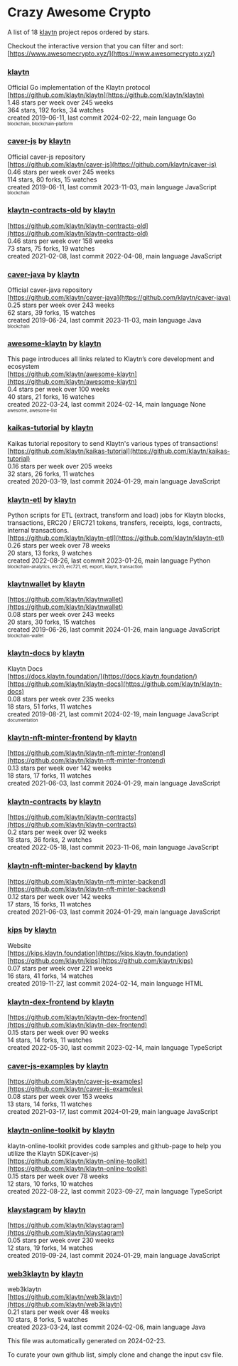 # Crazy Awesome Crypto
A list of 18 [klaytn](https://github.com/klaytn) project repos ordered by stars.  

Checkout the interactive version that you can filter and sort: 
[https://www.awesomecrypto.xyz/](https://www.awesomecrypto.xyz/)  


### [klaytn](https://github.com/klaytn/klaytn)  
Official Go implementation of the Klaytn protocol  
[https://github.com/klaytn/klaytn](https://github.com/klaytn/klaytn)  
1.48 stars per week over 245 weeks  
364 stars, 192 forks, 34 watches  
created 2019-06-11, last commit 2024-02-22, main language Go  
<sub><sup>blockchain, blockchain-platform</sup></sub>


### [caver-js](https://github.com/klaytn/caver-js) by [klaytn](https://github.com/klaytn)  
Official caver-js repository  
[https://github.com/klaytn/caver-js](https://github.com/klaytn/caver-js)  
0.46 stars per week over 245 weeks  
114 stars, 80 forks, 15 watches  
created 2019-06-11, last commit 2023-11-03, main language JavaScript  
<sub><sup>blockchain</sup></sub>


### [klaytn-contracts-old](https://github.com/klaytn/klaytn-contracts-old) by [klaytn](https://github.com/klaytn)  
  
[https://github.com/klaytn/klaytn-contracts-old](https://github.com/klaytn/klaytn-contracts-old)  
0.46 stars per week over 158 weeks  
73 stars, 75 forks, 19 watches  
created 2021-02-08, last commit 2022-04-08, main language JavaScript  


### [caver-java](https://github.com/klaytn/caver-java) by [klaytn](https://github.com/klaytn)  
Official caver-java repository  
[https://github.com/klaytn/caver-java](https://github.com/klaytn/caver-java)  
0.25 stars per week over 243 weeks  
62 stars, 39 forks, 15 watches  
created 2019-06-24, last commit 2023-11-03, main language Java  
<sub><sup>blockchain</sup></sub>


### [awesome-klaytn](https://github.com/klaytn/awesome-klaytn) by [klaytn](https://github.com/klaytn)  
This page introduces all links related to Klaytn’s core development and ecosystem  
[https://github.com/klaytn/awesome-klaytn](https://github.com/klaytn/awesome-klaytn)  
0.4 stars per week over 100 weeks  
40 stars, 21 forks, 16 watches  
created 2022-03-24, last commit 2024-02-14, main language None  
<sub><sup>awesome, awesome-list</sup></sub>


### [kaikas-tutorial](https://github.com/klaytn/kaikas-tutorial) by [klaytn](https://github.com/klaytn)  
Kaikas tutorial repository to send Klaytn's various types of transactions!  
[https://github.com/klaytn/kaikas-tutorial](https://github.com/klaytn/kaikas-tutorial)  
0.16 stars per week over 205 weeks  
32 stars, 26 forks, 11 watches  
created 2020-03-19, last commit 2024-01-29, main language JavaScript  


### [klaytn-etl](https://github.com/klaytn/klaytn-etl) by [klaytn](https://github.com/klaytn)  
Python scripts for ETL (extract, transform and load) jobs for Klaytn blocks, transactions, ERC20 / ERC721 tokens, transfers, receipts, logs, contracts, internal transactions.  
[https://github.com/klaytn/klaytn-etl](https://github.com/klaytn/klaytn-etl)  
0.26 stars per week over 78 weeks  
20 stars, 13 forks, 9 watches  
created 2022-08-26, last commit 2023-01-26, main language Python  
<sub><sup>blockchain-analytics, erc20, erc721, etl, export, klaytn, transaction</sup></sub>


### [klaytnwallet](https://github.com/klaytn/klaytnwallet) by [klaytn](https://github.com/klaytn)  
  
[https://github.com/klaytn/klaytnwallet](https://github.com/klaytn/klaytnwallet)  
0.08 stars per week over 243 weeks  
20 stars, 30 forks, 15 watches  
created 2019-06-26, last commit 2024-01-26, main language JavaScript  
<sub><sup>blockchain-wallet</sup></sub>


### [klaytn-docs](https://github.com/klaytn/klaytn-docs) by [klaytn](https://github.com/klaytn)  
Klaytn Docs  
[https://docs.klaytn.foundation/](https://docs.klaytn.foundation/)  
[https://github.com/klaytn/klaytn-docs](https://github.com/klaytn/klaytn-docs)  
0.08 stars per week over 235 weeks  
18 stars, 51 forks, 11 watches  
created 2019-08-21, last commit 2024-02-19, main language JavaScript  
<sub><sup>documentation</sup></sub>


### [klaytn-nft-minter-frontend](https://github.com/klaytn/klaytn-nft-minter-frontend) by [klaytn](https://github.com/klaytn)  
  
[https://github.com/klaytn/klaytn-nft-minter-frontend](https://github.com/klaytn/klaytn-nft-minter-frontend)  
0.13 stars per week over 142 weeks  
18 stars, 17 forks, 11 watches  
created 2021-06-03, last commit 2024-01-29, main language JavaScript  


### [klaytn-contracts](https://github.com/klaytn/klaytn-contracts) by [klaytn](https://github.com/klaytn)  
  
[https://github.com/klaytn/klaytn-contracts](https://github.com/klaytn/klaytn-contracts)  
0.2 stars per week over 92 weeks  
18 stars, 36 forks, 2 watches  
created 2022-05-18, last commit 2023-11-06, main language JavaScript  


### [klaytn-nft-minter-backend](https://github.com/klaytn/klaytn-nft-minter-backend) by [klaytn](https://github.com/klaytn)  
  
[https://github.com/klaytn/klaytn-nft-minter-backend](https://github.com/klaytn/klaytn-nft-minter-backend)  
0.12 stars per week over 142 weeks  
17 stars, 15 forks, 11 watches  
created 2021-06-03, last commit 2024-01-29, main language JavaScript  


### [kips](https://github.com/klaytn/kips) by [klaytn](https://github.com/klaytn)  
Website  
[https://kips.klaytn.foundation](https://kips.klaytn.foundation)  
[https://github.com/klaytn/kips](https://github.com/klaytn/kips)  
0.07 stars per week over 221 weeks  
16 stars, 41 forks, 14 watches  
created 2019-11-27, last commit 2024-02-14, main language HTML  


### [klaytn-dex-frontend](https://github.com/klaytn/klaytn-dex-frontend) by [klaytn](https://github.com/klaytn)  
  
[https://github.com/klaytn/klaytn-dex-frontend](https://github.com/klaytn/klaytn-dex-frontend)  
0.15 stars per week over 90 weeks  
14 stars, 14 forks, 11 watches  
created 2022-05-30, last commit 2023-02-14, main language TypeScript  


### [caver-js-examples](https://github.com/klaytn/caver-js-examples) by [klaytn](https://github.com/klaytn)  
  
[https://github.com/klaytn/caver-js-examples](https://github.com/klaytn/caver-js-examples)  
0.08 stars per week over 153 weeks  
13 stars, 14 forks, 11 watches  
created 2021-03-17, last commit 2024-01-29, main language JavaScript  


### [klaytn-online-toolkit](https://github.com/klaytn/klaytn-online-toolkit) by [klaytn](https://github.com/klaytn)  
klaytn-online-toolkit provides code samples and github-page to help you utilize the Klaytn SDK(caver-js)  
[https://github.com/klaytn/klaytn-online-toolkit](https://github.com/klaytn/klaytn-online-toolkit)  
0.15 stars per week over 78 weeks  
12 stars, 10 forks, 10 watches  
created 2022-08-22, last commit 2023-09-27, main language TypeScript  


### [klaystagram](https://github.com/klaytn/klaystagram) by [klaytn](https://github.com/klaytn)  
  
[https://github.com/klaytn/klaystagram](https://github.com/klaytn/klaystagram)  
0.05 stars per week over 230 weeks  
12 stars, 19 forks, 14 watches  
created 2019-09-24, last commit 2024-01-29, main language JavaScript  


### [web3klaytn](https://github.com/klaytn/web3klaytn) by [klaytn](https://github.com/klaytn)  
web3klaytn  
[https://github.com/klaytn/web3klaytn](https://github.com/klaytn/web3klaytn)  
0.21 stars per week over 48 weeks  
10 stars, 8 forks, 5 watches  
created 2023-03-24, last commit 2024-02-06, main language Java  


This file was automatically generated on 2024-02-23.  

To curate your own github list, simply clone and change the input csv file.  